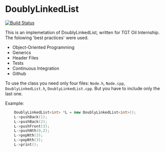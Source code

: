 # DoublyLinkedList
[![Build Status](https://travis-ci.org/x3medima17/DoublyLinkedList.svg?branch=dev)](https://travis-ci.org/x3medima17/DoublyLinkedList)


This is an implemetation of DoublyLinkedList, written for TGT Oil Internship.
The folowing 'best practices' were used.
  - Object-Oriented Programming
  - Generics
  - Header Files
  - Tests
  - Continuous Integration
  - Github
 
To use the class you need only four files: `Node.h`, `Node.cpp`, `DoublyLinkedList.h`, `DoublyLinkedList.cpp`. But you have to include only the last one.

Example:
```cpp
    DoublyLinkedList<int> *L = new DoublyLinkedList<int>();
    L->pushBack(1);
    L->pushBack(2);
    L->pushFront(3);
    L->pushNth(0,2);
    L->popNth(3);
    L->popNth(3);
    L->print();
```
